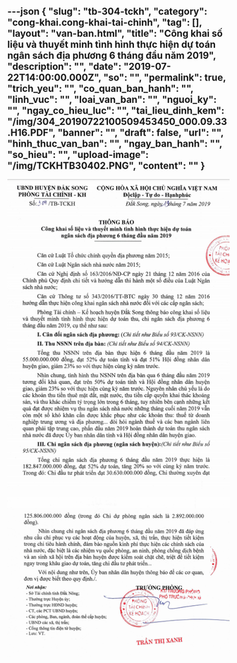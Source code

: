 ---json
{
    "slug": "tb-304-tckh",
    "category": "cong-khai.cong-khai-tai-chinh",
    "tag": [],
    "layout": "van-ban.html",
    "title": "Công khai số liệu và thuyết minh tình hình thực hiện dự toán ngân sách địa phương 6 tháng đầu năm 2019",
    "description": "",
    "date": "2019-07-22T14:00:00.000Z",
    "so": "",
    "permalink": true,
    "trich_yeu": "",
    "co_quan_ban_hanh": "",
    "linh_vuc": "",
    "loai_van_ban": "",
    "nguoi_ky": "",
    "ngay_co_hieu_luc": "",
    "tai_lieu_dinh_kem": "/img/304_20190722100509453450_000.09.33.H16.PDF",
    "banner": "",
    "draft": false,
    "url": "",
    "hinh_thuc_van_ban": "",
    "ngay_ban_hanh": "",
    "so_hieu": "",
    "upload-image": "/img/TCKHTB30402.PNG",
    "__content__": ""
}
---
<p><img alt="" src="/img/TCKHTB30401.PNG" /></p>

<p><img alt="" src="/img/TCKHTB30402.PNG" /></p>
